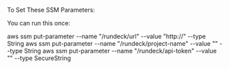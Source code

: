 To Set These SSM Parameters:

You can run this once:

aws ssm put-parameter --name "/rundeck/url" --value "http://<YOUR-RUNDECK-URL>" --type String
aws ssm put-parameter --name "/rundeck/project-name" --value "<YOUR-PROJECT-NAME>" --type String
aws ssm put-parameter --name "/rundeck/api-token" --value "<YOUR-RUNDECK-API-TOKEN>" --type SecureString
